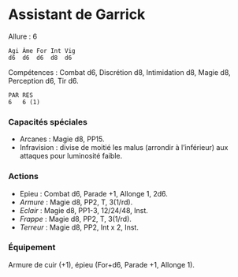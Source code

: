 # Assistant de Garrick

Allure : 6

	Agi	Âme	For	Int	Vig
	d6	d6	d6	d8	d6

Compétences : Combat d6, Discrétion d8, Intimidation d8, Magie d8, Perception d6, Tir d6.

	PAR	RES
	6	6 (1)

### Capacités spéciales
- Arcanes : Magie d8, PP15.
- Infravision : divise de moitié les malus (arrondir à l’inférieur) aux attaques pour luminosité faible.

### Actions
- Epieu : Combat d6, Parade +1, Allonge 1, 2d6.
- _Armure_ : Magie d8, PP2, T, 3(1/rd).
- _Eclair_ : Magie d8, PP1-3, 12/24/48, Inst.
- _Frappe_ : Magie d8, PP2, T, 3(1/rd).
- _Terreur_ : Magie d8, PP2, Int x 2, Inst.

### Équipement
Armure de cuir (+1), épieu (For+d6, Parade +1, Allonge 1).
